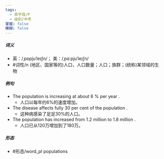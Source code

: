 ```yaml
---
tags:
  - 首字母/P
  - 级别/中考
掌握: false
模糊: false
---
```

##### 词义
- 英：/ˌpɒpjuˈleɪʃn/； 美：/ˌpɑːpjuˈleɪʃn/
- #词性/n  (地区、国家等的)人口，人口数量；人口；族群；(统称)某领域的生物
##### 例句
- The population is increasing at about 6 % per year .
	- 人口以每年约6%的速度增加。
- The disease affects fully 30 per cent of the population .
	- 这种病感染了足足30%的人口。
- The population has increased from 1.2 million to 1.8 million .
	- 人口已从120万增加到了180万。
##### 形态
- #形态/word_pl populations
